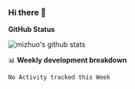 ### Hi there 👋

<!--
**MiZhuo/MiZhuo** is a ✨ _special_ ✨ repository because its `README.md` (this file) appears on your GitHub profile.

Here are some ideas to get you started:

- 🔭 I’m currently working on ...
- 🌱 I’m currently learning ...
- 👯 I’m looking to collaborate on ...
- 🤔 I’m looking for help with ...
- 💬 Ask me about ...
- 📫 How to reach me: ...
- 😄 Pronouns: ...
- ⚡ Fun fact: ...
-->

**GitHub Status**

![mizhuo's github stats](https://github-readme-stats.vercel.app/api?username=mizhuo&theme=tokyonight)

📊 **Weekly development breakdown**

<!--START_SECTION:waka-->
```text
No Activity tracked this Week
```
<!--END_SECTION:waka-->
